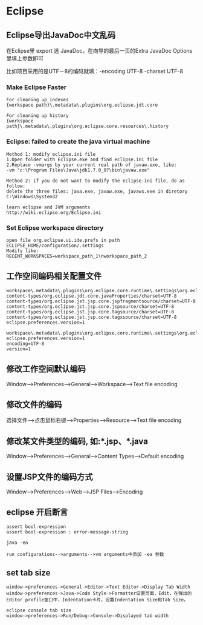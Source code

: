 # Eclipse

## Eclipse导出JavaDoc中文乱码

在Eclipse里 export 选 JavaDoc，在向导的最后一页的Extra JavaDoc Options 里填上参数即可

比如项目采用的是UTF－8的编码就填：-encoding UTF-8 -charset UTF-8


### Make Eclipse Faster
```
For cleaning up indexes
{workspace path}\.metadata\.plugins\org.eclipse.jdt.core

For cleaning up history
{workspace path}\.metadata\.plugins\org.eclipse.core.resources\.history
```

### Eclipse: failed to create the java virtual machine
```
Method 1: modify eclipse.ini file
1.Open folder with Eclipse.exe and find eclipse.ini file
2.Replace -vmargs by your current real path of javaw.exe, like:
-vm "c:\Program Files\Java\jdk1.7.0_07\bin\javaw.exe"

Method 2: if you do not want to modify the eclipse.ini file, do as follow:
delete the three files: java.exe, javaw.exe, javaws.exe in diretory C:\Windows\System32

learn eclipse and JVM arguments
http://wiki.eclipse.org/Eclipse.ini
```

### Set Eclipse workspace directory
```
open file org.eclipse.ui.ide.prefs in path ECLIPSE_HOME/configuration/.settings
Modify like:
RECENT_WORKSPACES=workspace_path_1\nworkspace_path_2
```

## 工作空间编码相关配置文件
```
workspace\.metadata\.plugins\org.eclipse.core.runtime\.settings\org.eclipse.core.runtime.prefs:
content-types/org.eclipse.jdt.core.javaProperties/charset=UTF-8
content-types/org.eclipse.jst.jsp.core.jspfragmentsource/charset=UTF-8
content-types/org.eclipse.jst.jsp.core.jspsource/charset=UTF-8
content-types/org.eclipse.jst.jsp.core.tagsource/charset=UTF-8
content-types/org.eclipse.jst.jsp.core.tagxsource/charset=UTF-8
eclipse.preferences.version=1

workspace\.metadata\.plugins\org.eclipse.core.runtime\.settings\org.eclipse.core.resources.prefs:
eclipse.preferences.version=1
encoding=UTF-8
version=1
```

## 修改工作空间默认编码
Window-->Preferences-->General-->Workspace-->Text file encoding

## 修改文件的编码
选择文件-->点击鼠标右键-->Properties-->Resource-->Text file encoding

## 修改某文件类型的编码, 如:\*.jsp、\*.java
Window-->Preferences-->General-->Content Types-->Default encoding

## 设置JSP文件的编码方式
Window-->Preferences-->Web-->JSP Files-->Encoding


## eclipse 开启断言
```
assert bool-expression
assert bool-expression : error-message-string

java -ea

run configurations-->arguments-->vm arguments中添加 -ea 参数
```

## set tab size
```
window->preferences->General->Editor->Text Editor->Display Tab Width
window->preferences->Java->Code Style->Formatter设置页面，Edit，在弹出的Editor profile窗口中，Indentation卡片，设置Indentation Size和Tab Size。

eclipse console tab size
window->preferences->Run/Debug->Console->Displayed tab width
```